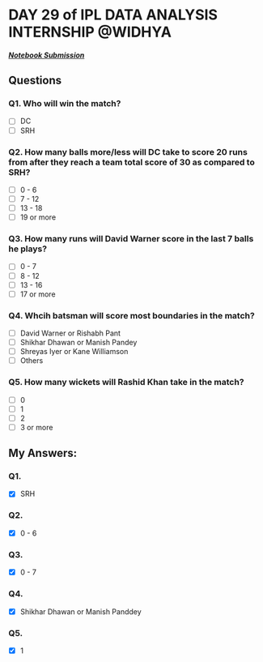 # DAY 29 of IPL DATA ANALYSIS INTERNSHIP @WIDHYA

##### [Notebook Submission](https://github.com/shashwatk1/IPL_Data_Analysis/blob/main/Day_29_08_November/Day_29.ipynb)

## Questions

### Q1. Who will win the match?
- [ ] DC
- [ ] SRH

### Q2. How many balls more/less will DC take to score 20 runs from after they reach a team total score of 30 as compared to SRH? 
- [ ] 0 - 6
- [ ] 7 - 12
- [ ] 13 - 18
- [ ] 19 or more

### Q3. How many runs will David Warner score in the last 7 balls he plays?
- [ ] 0 - 7
- [ ] 8 - 12
- [ ] 13 - 16
- [ ] 17 or more

### Q4. Whcih batsman will score most boundaries in the match?
- [ ] David Warner or Rishabh Pant
- [ ] Shikhar Dhawan or Manish Pandey
- [ ] Shreyas Iyer or Kane Williamson
- [ ] Others

### Q5. How many wickets will Rashid Khan take in the match?
- [ ] 0
- [ ] 1
- [ ] 2
- [ ] 3 or more

## My Answers:

### Q1.
- [x] SRH
### Q2.
- [x] 0 - 6
### Q3.
- [x] 0 - 7
### Q4.
- [x] Shikhar Dhawan or Manish Panddey
### Q5.
- [x] 1
